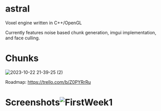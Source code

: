 # astral
Voxel engine written in C++/OpenGL

Currently features noise based chunk generation, imgui implementation, and face culling.

# Chunks
![2023-10-22 21-39-25 (2)](https://github.com/marcus-klammt/astral/assets/55520137/0f504b89-7360-4648-9d08-e12e36df98d4)


Roadmap: https://trello.com/b/Z0PYRrRu

# Screenshots![FirstWeek1](https://github.com/marcus-klammt/astral/assets/55520137/13e3934b-a592-4dbb-8f51-7b4f74a5732b)
